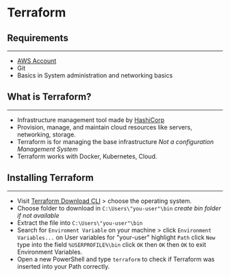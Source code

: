 # Terraform

## Requirements
---
- [AWS Account](https://aws.amazon.com/account/)
- Git
- Basics in System administration and networking basics

## What is Terraform?
---
- Infrastructure management tool made by [HashiCorp](https://www.hashicorp.com)
- Provision, manage, and maintain cloud resources like servers, networking, storage. 
- Terraform is for managing the base infrastructure *Not a configuration Management System*
- Terraform works with Docker, Kubernetes, Cloud. 
 
## Installing Terraform
---
- Visit [Terraform Download CLI](https://www.terraform.io/downloads.html) > choose the operating system.
- Choose folder to download in `C:\Users\"you-user"\bin`    *create bin folder if not available*
- Extract the file into `C:\Users\"you-user"\bin`
- Search for `Enviroment Variable` on your machine > click `Environment Variables...` on User variables for "your-user" highlight `Path` click `New` type into the field `%USERPROFILE%\bin` click `OK` then `OK` then `OK` to exit Environment Variables.
- Open a new PowerShell and type `terraform` to check if Terraform was inserted into your Path correctly. 